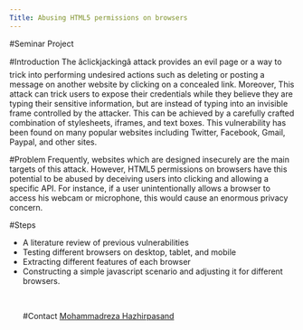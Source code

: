 ```yaml
---
Title: Abusing HTML5 permissions on browsers
---
```


#Seminar Project
<br><p>
#Introduction
The âclickjackingâ attack provides an evil page or a way to trick into performing undesired actions such as deleting or posting a message on another website by clicking on a concealed link. Moreover, This attack can trick users to expose their credentials while they believe they are typing their sensitive information, but are instead of typing into an invisible frame controlled by the attacker. This can be achieved by a carefully crafted combination of stylesheets, iframes, and text boxes. This vulnerability has been found on many popular websites including Twitter, Facebook, Gmail, Paypal, and other sites. 

#Problem
Frequently, websites which are designed insecurely are the main targets of this attack. However, HTML5 permissions on browsers have this potential to be abused by deceiving users into clicking and allowing a specific API. For instance, if a user unintentionally allows a browser to access his webcam or microphone, this would cause an enormous privacy concern.

#Steps

-  A literature review of previous vulnerabilities 
-  Testing different browsers on desktop, tablet, and mobile
-  Extracting different features of each browser
-  Constructing a simple javascript scenario and adjusting it for different browsers.
<br><p><br></p>
#Contact 
[Mohammadreza Hazhirpasand](%base_url%/staff/MohammadrezaHazhirpasand)
<p><br></p>
